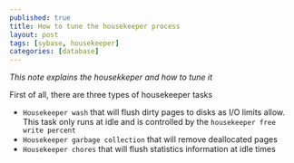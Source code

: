 ```yaml
---
published: true
title: How to tune the housekeeper process
layout: post
tags: [sybase, housekeeper]
categories: [database]
---
```

*This note explains the housekkeper and how to tune it*

<!--excerpt-->

First of all, there are three types of housekeeper tasks

* `Housekeeper wash` that will flush dirty pages to disks as I/O limits allow. This task only runs at idle and is controlled by the `housekeeper free write percent`
* `Housekeeper garbage collection` that will remove deallocated pages
* `Housekeeper chores` that will flush statistics information at idle times
